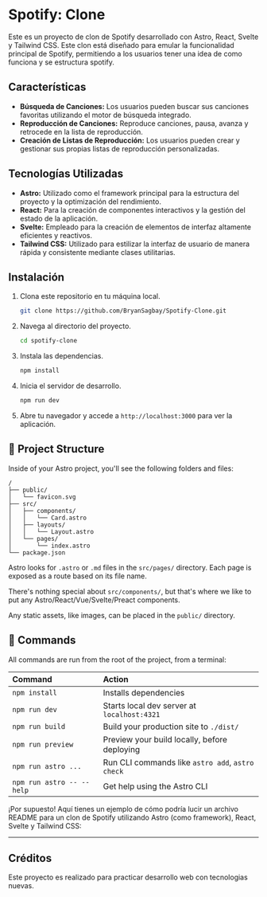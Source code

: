# Spotify: Clone

Este es un proyecto de clon de Spotify desarrollado con Astro, React, Svelte y Tailwind CSS. Este clon está diseñado para emular la funcionalidad principal de Spotify, permitiendo a los usuarios tener una idea de como funciona y se estructura spotify.




## Características

- **Búsqueda de Canciones:** Los usuarios pueden buscar sus canciones favoritas utilizando el motor de búsqueda integrado.
- **Reproducción de Canciones:** Reproduce canciones, pausa, avanza y retrocede en la lista de reproducción.
- **Creación de Listas de Reproducción:** Los usuarios pueden crear y gestionar sus propias listas de reproducción personalizadas.

## Tecnologías Utilizadas

- **Astro:** Utilizado como el framework principal para la estructura del proyecto y la optimización del rendimiento.
- **React:** Para la creación de componentes interactivos y la gestión del estado de la aplicación.
- **Svelte:** Empleado para la creación de elementos de interfaz altamente eficientes y reactivos.
- **Tailwind CSS:** Utilizado para estilizar la interfaz de usuario de manera rápida y consistente mediante clases utilitarias.

## Instalación

1. Clona este repositorio en tu máquina local.
   ```bash
   git clone https://github.com/BryanSagbay/Spotify-Clone.git
   ```

2. Navega al directorio del proyecto.
   ```bash
   cd spotify-clone
   ```

3. Instala las dependencias.
   ```bash
   npm install
   ```

4. Inicia el servidor de desarrollo.
   ```bash
   npm run dev
   ```

5. Abre tu navegador y accede a `http://localhost:3000` para ver la aplicación.

## 🚀 Project Structure

Inside of your Astro project, you'll see the following folders and files:

```text
/
├── public/
│   └── favicon.svg
├── src/
│   ├── components/
│   │   └── Card.astro
│   ├── layouts/
│   │   └── Layout.astro
│   └── pages/
│       └── index.astro
└── package.json
```

Astro looks for `.astro` or `.md` files in the `src/pages/` directory. Each page is exposed as a route based on its file name.

There's nothing special about `src/components/`, but that's where we like to put any Astro/React/Vue/Svelte/Preact components.

Any static assets, like images, can be placed in the `public/` directory.

## 🧞 Commands

All commands are run from the root of the project, from a terminal:

| Command                   | Action                                           |
| :------------------------ | :----------------------------------------------- |
| `npm install`             | Installs dependencies                            |
| `npm run dev`             | Starts local dev server at `localhost:4321`      |
| `npm run build`           | Build your production site to `./dist/`          |
| `npm run preview`         | Preview your build locally, before deploying     |
| `npm run astro ...`       | Run CLI commands like `astro add`, `astro check` |
| `npm run astro -- --help` | Get help using the Astro CLI                     |

¡Por supuesto! Aquí tienes un ejemplo de cómo podría lucir un archivo README para un clon de Spotify utilizando Astro (como framework), React, Svelte y Tailwind CSS:

---

## Créditos

Este proyecto es realizado para practicar desarrollo web con tecnologias nuevas.



